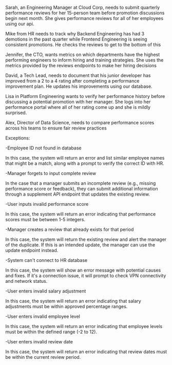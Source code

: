 Sarah, an Engineering Manager at Cloud Corp, needs to submit quarterly performance reviews for her 15-person team before promotion discussions begin next month. She gives performance reviews for all of her employees using our api.

Mike from HR needs to track why Backend Engineering has had 3 demotions in the past quarter while Frontend Engineering is seeing consistent promotions. He checks the reviews to get to the bottom of this

Jennifer, the CTO, wants metrics on which departments have the highest performing engineers to inform hiring and training strategies. She uses the metrics provided by the reviews endpoints to make her hiring decisions

David, a Tech Lead, needs to document that his junior developer has improved from a 2 to a 4 rating after completing a performance improvement plan. He updates his improvements using our database.

Lisa in Platform Engineering wants to verify her performance history before discussing a potential promotion with her manager. She logs into her performance portal where all of her rating come up and she is mildly surprised.

Alex, Director of Data Science, needs to compare performance scores across his teams to ensure fair review practices



Exceptions:

-Employee ID not found in database

In this case, the system will return an error and list similar employee names that might be a match, along with a prompt to verify the correct ID with HR.

-Manager forgets to input complete review

In the case that a manager submits an incomplete review (e.g., missing performance score or feedback), they can submit additional information through a supplement API endpoint that updates the existing review.

-User inputs invalid performance score

In this case, the system will return an error indicating that performance scores must be between 1-5 integers.

-Manager creates a review that already exists for that period

In this case, the system will return the existing review and alert the manager of the duplicate. If this is an intended update, the manager can use the update endpoint instead.

-System can't connect to HR database

In this case, the system will show an error message with potential causes and fixes. If it's a connection issue, it will prompt to check VPN connectivity and network status.

-User enters invalid salary adjustment

In this case, the system will return an error indicating that salary adjustments must be within approved percentage ranges.

-User enters invalid employee level

In this case, the system will return an error indicating that employee levels must be within the defined range (-2 to 12).

-User enters invalid review date

In this case, the system will return an error indicating that review dates must be within the current review period.